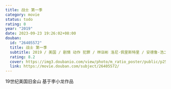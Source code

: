 ```yaml
---
title: 战士 第一季
category: movie
status: todo
rating: 0
year: "2019"
date: 2023-09-23 19:26:02+08:00
douban:
  id: "26405572"
  title: 战士 第一季
  subtitle: 2019 / 美国 / 剧情 动作 犯罪 / 林诣彬 洛尼·佩里斯特里 / 安德鲁·浩二 郑启蕙
  rating: 8.2
  cover: https://img3.doubanio.com/view/photo/m_ratio_poster/public/p2549914372.jpg
  link: https://movie.douban.com/subject/26405572/
---
```


19世纪美国旧金山 基于李小龙作品 
